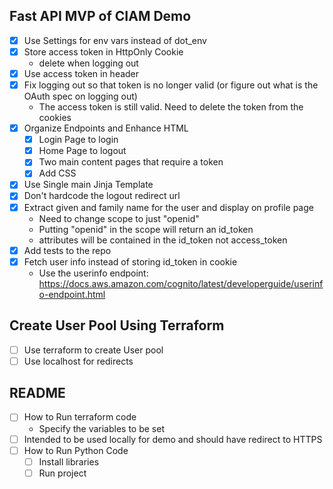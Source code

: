 ## Fast API MVP of CIAM Demo

- [x] Use Settings for env vars instead of dot_env
- [x] Store access token in HttpOnly Cookie
  - delete when logging out
- [x] Use access token in header
- [x] Fix logging out so that token is no longer valid (or figure out what is the OAuth spec on logging out)
  - The access token is still valid. Need to delete the token from the cookies
- [x] Organize Endpoints and Enhance HTML
  - [x] Login Page to login
  - [x] Home Page to logout
  - [x] Two main content pages that require a token
  - [x] Add CSS
- [x] Use Single main Jinja Template
- [x] Don't hardcode the logout redirect url
- [x] Extract given and family name for the user and display on profile page
  - Need to change scope to just "openid"
  - Putting "openid" in the scope will return an id_token
  - attributes will be contained in the id_token not access_token
- [x] Add tests to the repo
- [x] Fetch user info instead of storing id_token in cookie
  - Use the userinfo endpoint: https://docs.aws.amazon.com/cognito/latest/developerguide/userinfo-endpoint.html

## Create User Pool Using Terraform

- [ ] Use terraform to create User pool
- [ ] Use localhost for redirects

## README

- [ ] How to Run terraform code
  - Specify the variables to be set
- [ ] Intended to be used locally for demo and should have redirect to HTTPS
- [ ] How to Run Python Code
  - [ ] Install libraries
  - [ ] Run project

